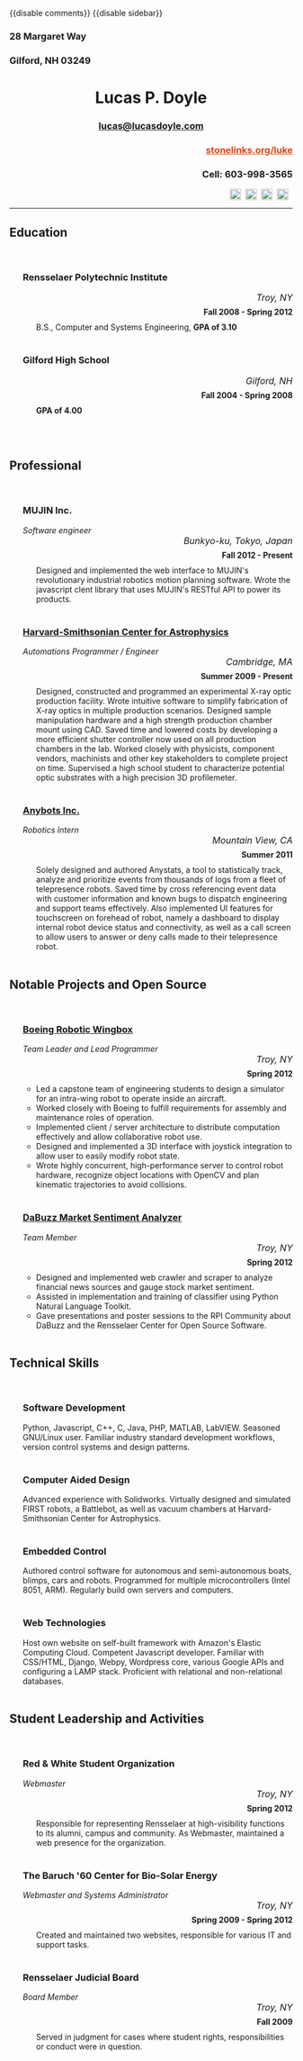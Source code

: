 {{disable comments}}
{{disable sidebar}}

<style type="text/css">

  #page-body {
    width: 780px;
  }

</style>

<div class="row-fluid"><div class="span4"><h3>28 Margaret Way</h3><h3>Gilford, NH 03249</h3></div><div class="span4" style="text-align: center;"><h1>Lucas P. Doyle</h1><h3><a href="mailto:lucas@lucasdoyle.com">lucas@lucasdoyle.com</a></h3></div><div class="span4" style="text-align: right;"><h3><a style="color: #DD4814;" href="http://stonelinks.org/luke" target="_blank">stonelinks.org/luke</a></h3><h3>Cell: 603-998-3565</h3><a href="https://github.com/Stonelinks"><img style="width: 20px; height: 20px; padding-right: 8px;" src="http://stonelinks.org/static/resume/img/github.png"></a><a href="https://twitter.com/#!/Stonelinks"><img style="width: 20px; height: 20px; padding-right: 8px;" src="http://stonelinks.org/static/resume/img/twitter.png"></a><a href="http://www.linkedin.com/pub/lucas-doyle/25/550/169"><img style="width: 20px; height: 20px; padding-right: 8px;" src="http://stonelinks.org/static/resume/img/linkedin.png"></a><a href="https://www.facebook.com/stonelinks"><img style="width: 20px; height: 20px; padding-right: 8px;" src="http://stonelinks.org/static/resume/img/facebook.png"></a></div></div><hr><h2>Education</h2><br><ul style="list-style-type: none;"><li><div class="row-fluid"><div class="span6"><h3>Rensselaer Polytechnic Institute</h3></div><div class="span3" style="text-align: right; font-size: 16px; height: 27px;"><em>Troy, NY</em></div><div class="span3" style="text-align: right; height: 27px;"><b>Fall 2008 - Spring 2012</b></div></div><ul style="list-style-type: none;"><li>B.S., Computer and Systems Engineering, <b>GPA of 3.10</b></li></ul></li><br><li><div class="row-fluid"><div class="span6"><h3>Gilford High School</h3></div><div class="span3" style="text-align: right; font-size: 16px; height: 27px;"><em>Gilford, NH</em></div><div class="span3" style="text-align: right; height: 27px;"><b>Fall 2004 - Spring 2008</b></div></div><ul style="list-style-type: none;"><li><b>GPA of 4.00</b></li></ul></li><br></ul><br><h2>Professional</h2><br><ul style="list-style-type: none;"><li><div class="row-fluid"><div class="span6"><h3>MUJIN Inc.</h3><em>Software engineer</em></div><div class="span3" style="text-align: right; font-size: 16px; height: 27px;"><em>Bunkyo-ku, Tokyo, Japan</em></div><div class="span3" style="text-align: right; height: 27px;"><b>Fall 2012 - Present</b></div></div><ul style="list-style-type: none;"><li>Designed and implemented the web interface to MUJIN's revolutionary industrial robotics motion planning software. Wrote the javascript clent library that uses MUJIN's RESTful API to power its products.</li></ul></li><br><li><div class="row-fluid"><div class="span6"><a href="http://stonelinks.org/projects/harvard.html" target="_blank"><h3>Harvard-Smithsonian Center for Astrophysics</h3></a><em>Automations Programmer / Engineer</em></div><div class="span3" style="text-align: right; font-size: 16px; height: 27px;"><em>Cambridge, MA</em></div><div class="span3" style="text-align: right; height: 27px;"><b>Summer 2009 - Present</b></div></div><ul style="list-style-type: none;"><li>Designed, constructed and programmed an experimental X-ray optic production facility. Wrote intuitive software to simplify fabrication of X-ray optics in multiple production scenarios. Designed sample manipulation hardware and a high strength production chamber mount using CAD. Saved time and lowered costs by developing a more efficient shutter controller now used on all production chambers in the lab. Worked closely with physicists, component vendors, machinists and other key stakeholders to complete project on time. Supervised a high school student to characterize potential optic substrates with a high precision 3D profilemeter.</li></ul></li><br><li><div class="row-fluid"><div class="span6"><a href="http://stonelinks.org/projects/anybots.html" target="_blank"><h3>Anybots Inc.</h3></a><em>Robotics Intern</em></div><div class="span3" style="text-align: right; font-size: 16px; height: 27px;"><em>Mountain View, CA</em></div><div class="span3" style="text-align: right; height: 27px;"><b>Summer 2011</b></div></div><ul style="list-style-type: none;"><li>Solely designed and authored Anystats, a tool to statistically track, analyze and prioritize events from thousands of logs from a fleet of telepresence robots. Saved time by cross referencing event data with customer information and known bugs to dispatch engineering and support teams effectively. Also implemented UI features for touchscreen on forehead of robot, namely a dashboard to display internal robot device status and connectivity, as well as a call screen to allow users to answer or deny calls made to their telepresence robot.</li></ul></li><br></ul><h2>Notable Projects and Open Source</h2><br><ul style="list-style-type: none;"><li><div class="row-fluid"><div class="span6"><a href="http://stonelinks.org/projects/wingbox.html" target="_blank"><h3>Boeing Robotic Wingbox</h3></a><em>Team Leader and Lead Programmer</em></div><div class="span3" style="text-align: right; font-size: 16px; height: 27px;"><em>Troy, NY</em></div><div class="span3" style="text-align: right; height: 27px;"><b>Spring 2012</b></div></div><ul><li>Led a capstone team of engineering students to design a simulator for an intra-wing robot to operate inside an aircraft.</li><li>Worked closely with Boeing to fulfill requirements for assembly and maintenance roles of operation.</li><li>Implemented client / server architecture to distribute computation effectively and allow collaborative robot use.</li><li>Designed and implemented a 3D interface with joystick integration to allow user to easily modify robot state.</li><li>Wrote highly concurrent, high-performance server to control robot hardware, recognize object locations with OpenCV and plan kinematic trajectories to avoid collisions.</li></ul></li><br><li><div class="row-fluid"><div class="span6"><a href="http://stonelinks.org/projects/DaBuzz/index.html" target="_blank"><h3>DaBuzz Market Sentiment Analyzer</h3></a><em>Team Member</em></div><div class="span3" style="text-align: right; font-size: 16px; height: 27px;"><em>Troy, NY</em></div><div class="span3" style="text-align: right; height: 27px;"><b>Spring 2012</b></div></div><ul><li>Designed and implemented web crawler and scraper to analyze financial news sources and gauge stock market sentiment.</li><li>Assisted in implementation and training of classifier using Python Natural Language Toolkit.</li><li>Gave presentations and poster sessions to the RPI Community about DaBuzz and the Rensselaer Center for Open Source Software.</li></ul></li><br></ul><h2>Technical Skills</h2><br><ul style="list-style-type: none;"><div class="row-fluid"><div class="span3"><h3>Software Development</h3></div><div class="span8">Python, Javascript, C++, C, Java, PHP, MATLAB, LabVIEW. Seasoned GNU/Linux user. Familiar industry standard development workflows, version control systems and design patterns.</div></div></li></br><div class="row-fluid"><div class="span3"><h3>Computer Aided Design  </h3></div><div class="span8">Advanced experience with Solidworks. Virtually designed and simulated FIRST robots, a Battlebot, as well as vacuum chambers at Harvard-Smithsonian Center for Astrophysics.</div></div></li></br><div class="row-fluid"><div class="span3"><h3>Embedded Control</h3></div><div class="span8">Authored control software for autonomous and semi-autonomous boats, blimps, cars and robots. Programmed for multiple microcontrollers (Intel 8051, ARM). Regularly build own servers and computers.</div></div></li></br><div class="row-fluid"><div class="span3"><h3>Web Technologies</h3></div><div class="span8">Host own website on self-built framework with Amazon's Elastic Computing Cloud. Competent Javascript developer. Familiar with CSS/HTML, Django, Webpy, Wordpress core, various Google APIs and configuring a LAMP stack. Proficient with relational and non-relational databases.</div></div></li></br></ul><h2>Student Leadership and Activities</h2><br><ul style="list-style-type: none;"><li><div class="row-fluid"><div class="span6"><h3>Red & White Student Organization</h3><em>Webmaster</em></div><div class="span3" style="text-align: right; font-size: 16px; height: 27px;"><em>Troy, NY</em></div><div class="span3" style="text-align: right; height: 27px;"><b>Spring 2012</b></div></div><ul style="list-style-type: none;"><li>Responsible for representing Rensselaer at high-visibility functions to its alumni, campus and community. As Webmaster, maintained a web presence for the organization.</li></ul></li><br><li><div class="row-fluid"><div class="span6"><h3>The Baruch '60 Center for Bio-Solar Energy</h3><em>Webmaster and Systems Administrator</em></div><div class="span3" style="text-align: right; font-size: 16px; height: 27px;"><em>Troy, NY</em></div><div class="span3" style="text-align: right; height: 27px;"><b>Spring 2009 - Spring 2012</b></div></div><ul style="list-style-type: none;"><li>Created and maintained two websites, responsible for various IT and support tasks.</li></ul></li><br><li><div class="row-fluid"><div class="span6"><h3>Rensselaer Judicial Board</h3><em>Board Member</em></div><div class="span3" style="text-align: right; font-size: 16px; height: 27px;"><em>Troy, NY</em></div><div class="span3" style="text-align: right; height: 27px;"><b>Fall 2009</b></div></div><ul style="list-style-type: none;"><li>Served in judgment for cases where student rights, responsibilities or conduct were in question.</li></ul></li><br></ul>
